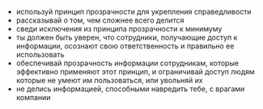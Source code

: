 - используй принцип прозрачности для укрепления справедливости
- рассказывай о том, чем сложнее всего делится
- сведи исключения из принципа прозрачности к минимуму
- ты должен быть уверен, что сотрудники, получающие доступ к информации, осознают свою ответственность и правильно ее использовать
- обеспечивай прозрачность информации сотрудникам, которые эффективно применяют этот принцип, и ограничивай доступ людям которые не умеют им пользоваться, или увольняй их
- не делись информацией, способными навредить тебе, с врагами компании